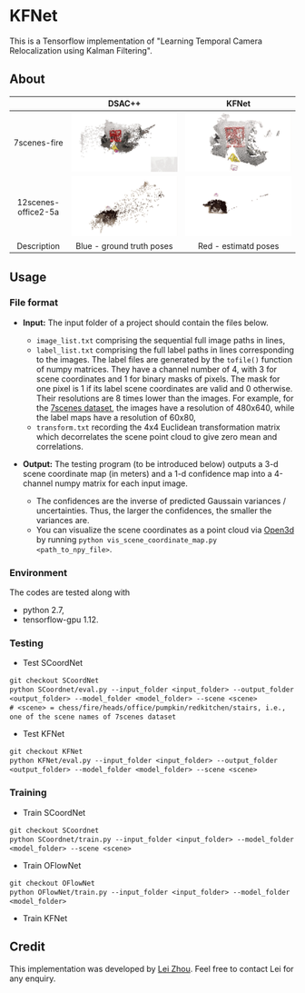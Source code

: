 # KFNet
This is a Tensorflow implementation of "Learning Temporal Camera Relocalization using Kalman Filtering".


## About


|| DSAC++ | KFNet |
|:--:|:--:|:--:|
|7scenes-fire       | ![Alt Text](doc/fire_DSAC++_pip.gif)       | ![Alt Text](doc/fire_KFNet_pip.gif)      |
|12scenes-office2-5a| ![Alt Text](doc/office2_5a_DSAC++_pip.gif) | ![Alt Text](doc/office2_5a_KFNet_pip.gif)|
|Description | Blue - ground truth poses   | Red - estimatd poses |

## Usage

### File format

* **Input:** The input folder of a project should contain the files below.
	* `image_list.txt` comprising the sequential full image paths in lines, 
	* `label_list.txt` comprising the full label paths in lines corresponding to the images. The label files are generated by the `tofile()` function of numpy matrices. They have a channel number of 4, with 3 for scene coordinates and 1 for binary masks of pixels. The mask for one pixel is 1 if its label scene coordinates are valid and 0 otherwise. Their resolutions are 8 times lower than the images. For example, for the [7scenes dataset](https://www.microsoft.com/en-us/research/project/rgb-d-dataset-7-scenes/), the images have a resolution of 480x640, while the label maps have a resolution of 60x80,
	* `transform.txt` recording the 4x4 Euclidean transformation matrix which decorrelates the scene point cloud to give zero mean and correlations.

* **Output:** The testing program (to be introduced below) outputs a 3-d scene coordinate map (in meters) and a 1-d confidence map into a 4-channel numpy matrix for each input image. 
	* The confidences are the inverse of predicted Gaussain variances / uncertainties. Thus, the larger the confidences, the smaller the variances are. 
	* You can visualize the scene coordinates as a point cloud via [Open3d](http://www.open3d.org/docs/release/getting_started.html) by running ```python vis_scene_coordinate_map.py <path_to_npy_file>```.


### Environment

The codes are tested along with 
* python 2.7,
* tensorflow-gpu 1.12.

### Testing

* Test SCoordNet
```
git checkout SCoordNet
python SCoordnet/eval.py --input_folder <input_folder> --output_folder <output_folder> --model_folder <model_folder> --scene <scene>
# <scene> = chess/fire/heads/office/pumpkin/redkitchen/stairs, i.e., one of the scene names of 7scenes dataset
```

* Test KFNet
```
git checkout KFNet
python KFNet/eval.py --input_folder <input_folder> --output_folder <output_folder> --model_folder <model_folder> --scene <scene>
```

### Training

* Train SCoordNet
```
git checkout SCoordnet
python SCoordnet/train.py --input_folder <input_folder> --model_folder <model_folder> --scene <scene>
```

* Train OFlowNet
```
git checkout OFlowNet
python OFlowNet/train.py --input_folder <input_folder> --model_folder <model_folder>
```

* Train KFNet



## Credit

This implementation was developed by [Lei Zhou](https://zlthinker.github.io/). Feel free to contact Lei for any enquiry.